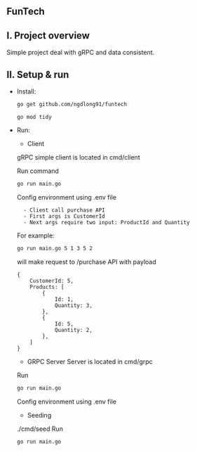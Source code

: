 FunTech
-

I. Project overview
---
Simple project deal with gRPC and data consistent.

II. Setup & run
-
- Install:
    
  ```sh
  go get github.com/ngdlong91/funtech
  ```
  
  ```shell script
  go mod tidy
  ```

- Run:

    - Client
    
    gRPC simple client is located in cmd/client
    
    Run command
    ```sh
    go run main.go
    ```
     
    Config environment using .env file
    
        - Client call purchase API
        - First args is CustomerId
        - Next args require two input: ProductId and Quantity
    
    For example:
    
    ```sh
    go run main.go 5 1 3 5 2
     ``` 
  will make request to /purchase API with payload
    ```code
    {
        CustomerId: 5,
        Products: [
            {
                Id: 1,
                Quantity: 3,
            },
            {
                Id: 5,
                Quantity: 2,
            },
        ]
    }
    ```
    - GRPC Server
    Server is located in cmd/grpc
    
    Run 
    ```sh
    go run main.go
    ```
    
  Config environment using .env file
  
  - Seeding
  
  ./cmd/seed
  Run
  ```shell script
  go run main.go
  ```